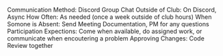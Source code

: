 Communication Method: Discord Group Chat
Outside of Club: On Discord, Async
How Often: As needed (once a week outside of club hours)
When Somone is Absent: Send Meeting Documentation, PM for any questions
Participation Expections: Come when available, do assigned work, or communicate when encoutering a problem
Approving Changes: Code Review together